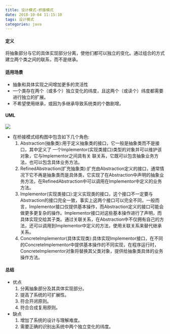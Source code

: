 ```yaml
---
title: 设计模式-桥接模式
date: 2018-10-04 11:15:10
tags: 设计模式
categories: java
---
```


#### 定义

将抽象部分与它的具体实现部分分离，使他们都可以独立的变化。通过组合的方式建立两个类之间的联系，而不是继承。

#### 适用场景

* 抽象和具体实现之间增加更多的灵活性
* 一个类存在两个（或多个）独立变化的纬度，且这两个（或读个）纬度都需要进行独立的扩展。
* 不希望使用继承，或因为多继承导致系统类的个数剧增。

#### UML

![](http://ow83fnk93.bkt.clouddn.com/20181004121246.png)

* 在桥接模式结构图中包含如下几个角色:
  1. Abstraction(抽象类):用于定义抽象类的接口，它一般是抽象类而不是接口，其中定义了 一个Implementor(实现类接口)类型的对象并可以维护该对象，它与Implementor之间具有关 联关系，它既可以包含抽象业务方法，也可以包含具体业务方法。 
  2. RefinedAbstraction(扩充抽象类):扩充由Abstraction定义的接口，通常情况下它不再是抽象类而是具体类，它实现了在Abstraction中声明的抽象业务方法，在RefinedAbstraction中可以调用在Implementor中定义的业务方法。
  3. Implementor(实现类接口):定义实现类的接口，这个接口不一定要与Abstraction的接口完全一致，事实上这两个接口可以完全不同，一般而言，Implementor接口仅提供基本操作，而Abstraction定义的接口可能会做更多更复杂的操作。Implementor接口对这些基本操作进行了声明，而具体实现交给其子类。通过关联关系，在Abstraction中不仅拥有自己的方法，还可以调用到Implementor中定义的方法，使用关联关系来替代继承关系。
  4. ConcreteImplementor(具体实现类):具体实现Implementor接口，在不同的ConcreteImplementor中提供基本操作的不同实现，在程序运行时，ConcreteImplementor对象将替换其父类对象，提供给抽象类具体的业务操作方法。

#### 总结

* 优点
  1. 分离抽象部分及其具体实现部分。
  2. 提高了系统的可扩展性。
  3. 符合开闭原则。
  4. 符合合成复用原则。
* 缺点
  1. 增加了系统的设计与理解难度。
  2. 需要正确的识别出系统中两个独立变化的纬度。